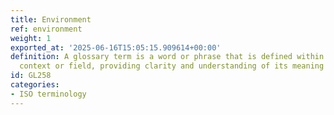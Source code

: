 ```yaml
---
title: Environment
ref: environment
weight: 1
exported_at: '2025-06-16T15:05:15.909614+00:00'
definition: A glossary term is a word or phrase that is defined within a specific
  context or field, providing clarity and understanding of its meaning to the reader.
id: GL258
categories:
- ISO terminology
---
```


